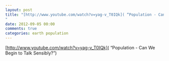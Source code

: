 ```yaml
---
layout: post
title: "[http://www.youtube.com/watch?v=yag-v_T0IQk]( “Population - Can We Begin to Talk Sensibly?”)
"
date: 2012-09-05 00:00
comments: true
categories: earth population
---
```

[http://www.youtube.com/watch?v=yag-v_T0IQk]( “Population - Can We Begin to Talk Sensibly?”)

